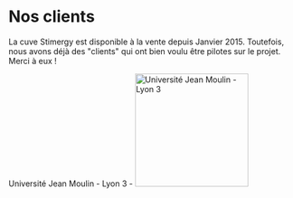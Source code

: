 Nos clients
===========

La cuve Stimergy est disponible à la vente depuis Janvier 2015.
Toutefois, nous avons déjà des "clients" qui ont bien voulu être pilotes sur le projet.
Merci à eux !

Université Jean Moulin - Lyon 3 - <img src="img/informations/logo-univ-lyon-3.png" width="200" alt="Université Jean Moulin - Lyon 3" />